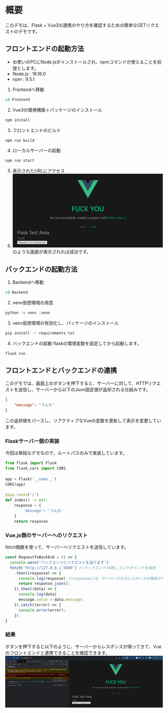 # 概要
このデモは、Flask + Vue3の連携のやり方を確認するための簡単なGETリクエストのデモです。

## フロントエンドの起動方法
* お使いのPCにNode.jsがインストールされ、npmコマンドが使えることを前提とします。
 * Node.js : 18.16.0
 * npm : 9.5.1

1. Frontendへ移動
```bash
cd Frontend
```
2. Vue3の環境構築＋パッケージのインストール
```bash
npm install
```
3. フロントエンドのビルド
```bash
npm run build
```
4. ローカルサーバーの起動
```bash
npm run start
```
5. 表示されたURLにアクセス
6. ![Alt text](image.png)のような画面が表示されれば成功です。

## バックエンドの起動方法
1. Backendへ移動
```bash
cd Backend
```
2. venv仮想環境の用意
```bash
python -m venv .venv
```
3. venv仮想環境の有効化し、パッケージのインストール
```bash
pip install -r requirements.txt
```
4. バックエンドの起動
flaskの環境変数を設定してから起動します。
```bash
flask run
```

## フロントエンドとバックエンドの連携
このデモでは、画面上のボタンを押下すると、サーバーに対して、HTTPリクエストを送信し、サーバーから以下のJson固定値が返却される仕組みです。
```json
{
    "message": "うんち"
}
```
この返却値をパースし、リアクティブなVueの変数を更新して表示を変更しています。


### Flaskサーバー側の実装
今回は単純なデモなので、ルートパスのみで実装しています。
```python
from flask import Flask
from flask_cors import CORS

app = Flask('__name__')
CORS(app)

@app.route('/')
def index() -> str:
    response = {
        'message': 'うんち'
    }
    return response
```

### Vue.js側のサーバーへのリクエスト
fetch関数を使って、サーバーへリクエストを送信しています。
```javascript
const RequestToBackEnd = () => {
  console.warn("バックエンドにリクエストを送ります")
  fetch('http://127.0.0.1:5000') //バックエンドのURL,エンドポイントを指定
    .then((response) => {
      console.log(response) //responseには、サーバーからのレスポンスが格納されている
      return response.json();
    }).then((data) => {
      console.log(data)
      message.value = data.message;
    }).catch((error) => {
      console.error(error);
    })
}
```

### 結果
ボタンを押下すると以下のように、サーバーからレスポンスが帰ってきて、Vueのフロントエンドと連携できることを確認できます。
![Alt text](image-1.png)